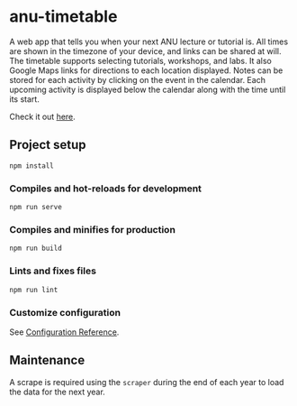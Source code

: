 # anu-timetable
A web app that tells you when your next ANU lecture or tutorial is.
All times are shown in the timezone of your device, and links can be shared at will.
The timetable supports selecting tutorials, workshops, and labs.
It also Google Maps links for directions to each location displayed.
Notes can be stored for each activity by clicking on the event in the calendar.
Each upcoming activity is displayed below the calendar along with the time until its start.

Check it out [here](https://tusharmurali.github.io/anu-timetable/).

## Project setup
```
npm install
```

### Compiles and hot-reloads for development
```
npm run serve
```

### Compiles and minifies for production
```
npm run build
```

### Lints and fixes files
```
npm run lint
```

### Customize configuration
See [Configuration Reference](https://cli.vuejs.org/config/).

## Maintenance
A scrape is required using the `scraper` during the end of each year to load the data for the next year.